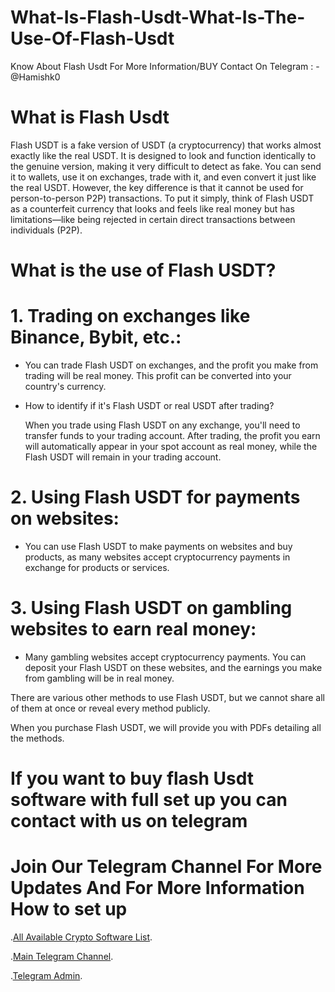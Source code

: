 # What-Is-Flash-Usdt-What-Is-The-Use-Of-Flash-Usdt
Know About Flash Usdt For More Information/BUY Contact On Telegram :  - @Hamishk0

# What is Flash Usdt

Flash USDT is a fake version of USDT (a cryptocurrency) that works almost exactly like the real USDT. It is designed to look and function identically to the genuine version, making it very difficult to detect as fake. You can send it to wallets, use it on exchanges, trade with it, and even convert it just like the real USDT. However, the key difference is that it cannot be used for person-to-person P2P) transactions.
To put it simply, think of Flash USDT as a counterfeit currency that looks and feels like real money but has limitations—like being rejected in certain direct transactions between individuals (P2P).

# What is the use of Flash USDT?


# 1. Trading on exchanges like Binance, Bybit, etc.:

   - You can trade Flash USDT on exchanges, and the profit you make from trading will be real money. This profit can be converted into your country's currency.
     
   - How to identify if it's Flash USDT or real USDT after trading?
     
     When you trade using Flash USDT on any exchange, you'll need to transfer funds to your trading account. After trading, the profit you earn will automatically appear in your spot account as real money, while the Flash USDT will remain in your trading account.

# 2. Using Flash USDT for payments on websites: 

   - You can use Flash USDT to make payments on websites and buy products, as many websites accept cryptocurrency payments in exchange for products or services.

# 3. Using Flash USDT on gambling websites to earn real money:

   - Many gambling websites accept cryptocurrency payments. You can deposit your Flash USDT on these websites, and the earnings you make from gambling will be in real money.

There are various other methods to use Flash USDT, but we cannot share all of them at once or reveal every method publicly.  

When you purchase Flash USDT, we will provide you with PDFs detailing all the methods.

# If you want to buy flash Usdt software with full set up you can contact with us on telegram

# Join Our Telegram Channel For More Updates And For More Information How to set up

.[All Available Crypto Software List](https://t.me/AllCryptoHack).

.[Main Telegram Channel](https://t.me/Usdtflashsendershop).

.[Telegram Admin](https://t.me/Hamishk0).
